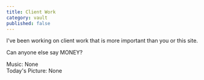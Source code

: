 ```yaml
---
title: Client Work
category: vault
published: false
---
```


I've been working on client work that is more important than you or this site.

Can anyone else say MONEY?

Music: None  
Today's Picture: None

